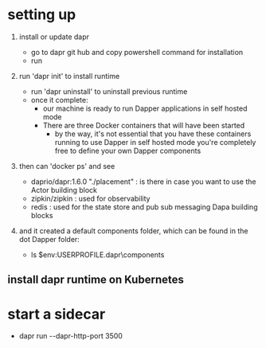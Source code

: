 ﻿# setting up
1. install or update dapr
	* go to dapr git hub and copy powershell command for installation
	* run
2. run 'dapr init' to install runtime
	* run 'dapr uninstall' to uninstall previous runtime
	* once it complete: 
		* our machine is ready to run Dapper applications in self hosted mode
		*  There are three Docker containers that will have been started 
			* by the way, it's not essential that you have these containers running to use Dapper in self hosted mode you're completely free to define your own Dapper components

3. then can 'docker ps' and see
	* daprio/dapr:1.6.0   "./placement"     : is there in case you want to use the Actor building block
	* zipkin/zipkin                         : used for observability
	* redis                                 : used for the state store and pub sub messaging Dapa building blocks

4. and it created a default components folder, which can be found in the dot Dapper folder:
	* ls $env:USERPROFILE\.dapr\components

## install dapr runtime on Kubernetes

# start a sidecar
* dapr run --dapr-http-port 3500
